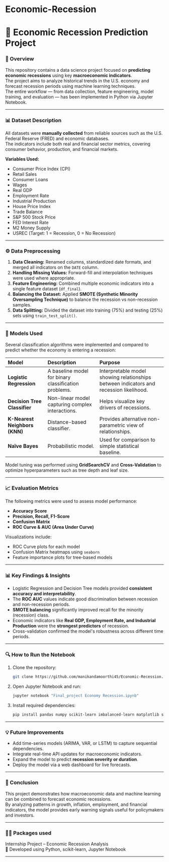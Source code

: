 # Economic-Recession


# 🏦 Economic Recession Prediction Project

### 📘 Overview
This repository contains a data science project focused on **predicting economic recessions** using key **macroeconomic indicators**.  
The project aims to analyze historical trends in the U.S. economy and forecast recession periods using machine learning techniques.  
The entire workflow — from data collection, feature engineering, model training, and evaluation — has been implemented in Python via Jupyter Notebook.

---

### 📊 Dataset Description
All datasets were **manually collected** from reliable sources such as the U.S. Federal Reserve (FRED) and economic databases.  
The indicators include both real and financial sector metrics, covering consumer behavior, production, and financial markets.

**Variables Used:**
- Consumer Price Index (CPI)
- Retail Sales
- Consumer Loans
- Wages
- Real GDP
- Employment Rate
- Industrial Production
- House Price Index
- Trade Balance
- S&P 500 Stock Price
- FED Interest Rate
- M2 Money Supply
- USREC (Target: 1 = Recession, 0 = No Recession)

---

### ⚙️ Data Preprocessing
1. **Data Cleaning:** Renamed columns, standardized date formats, and merged all indicators on the `DATE` column.  
2. **Handling Missing Values:** Forward-fill and interpolation techniques were used where appropriate.  
3. **Feature Engineering:** Combined multiple economic indicators into a single feature dataset (`df_final`).  
4. **Balancing the Dataset:** Applied **SMOTE (Synthetic Minority Oversampling Technique)** to balance the recession vs non-recession samples.  
5. **Data Splitting:** Divided the dataset into training (75%) and testing (25%) sets using `train_test_split()`.

---

### 🤖 Models Used
Several classification algorithms were implemented and compared to predict whether the economy is entering a recession:

| Model | Description | Purpose |
|:------|:-------------|:--------|
| **Logistic Regression** | A baseline model for binary classification problems. | Interpretable model showing relationships between indicators and recession likelihood. |
| **Decision Tree Classifier** | Non-linear model capturing complex interactions. | Helps visualize key drivers of recessions. |
| **K-Nearest Neighbors (KNN)** | Distance-based classifier. | Provides alternative non-parametric view of relationships. |
| **Naïve Bayes** | Probabilistic model. | Used for comparison to simple statistical baseline. |

Model tuning was performed using **GridSearchCV** and **Cross-Validation** to optimize hyperparameters such as tree depth and leaf size.

---

### 📈 Evaluation Metrics
The following metrics were used to assess model performance:

- **Accuracy Score**
- **Precision, Recall, F1-Score**
- **Confusion Matrix**
- **ROC Curve & AUC (Area Under Curve)**

Visualizations include:
- ROC Curve plots for each model  
- Confusion Matrix heatmaps using `seaborn`  
- Feature importance plots for tree-based models

---

### 📊 Key Findings & Insights
- Logistic Regression and Decision Tree models provided **consistent accuracy and interpretability**.  
- The **ROC AUC** values indicate good discrimination between recession and non-recession periods.  
- **SMOTE balancing** significantly improved recall for the minority (recession) class.  
- Economic indicators like **Real GDP, Employment Rate, and Industrial Production** were the **strongest predictors** of recession.  
- Cross-validation confirmed the model's robustness across different time periods.



---

### 🔍 How to Run the Notebook
1. Clone the repository:
   ```bash
   git clone https://github.com/manikandamoorthi45/Economic-Recession.git
   ```
2. Open Jupyter Notebook and run:
   ```bash
   jupyter notebook "Final_project Economy Recession.ipynb"
   ```
3. Install required dependencies:
   ```bash
   pip install pandas numpy scikit-learn imbalanced-learn matplotlib seaborn
   ```

---

### 💡 Future Improvements
- Add time-series models (ARIMA, VAR, or LSTM) to capture sequential dependencies.  
- Integrate real-time API updates for macroeconomic indicators.  
- Expand the model to predict **recession severity or duration**.  
- Deploy the model via a web dashboard for live forecasts.

---

### 📜 Conclusion
This project demonstrates how macroeconomic data and machine learning can be combined to forecast economic recessions.  
By analyzing patterns in growth, inflation, employment, and financial indicators, the model provides early warning signals useful for policymakers and investors.

---

### 👨‍💻 Packages used 
Internship Project – Economic Recession Analysis  
📍 Developed using Python, scikit-learn, Jupyter Notebook

---

